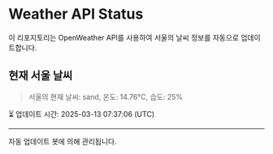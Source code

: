 
# Weather API Status

이 리포지토리는 OpenWeather API를 사용하여 서울의 날씨 정보를 자동으로 업데이트합니다.

## 현재 서울 날씨
> 서울의 현재 날씨: sand, 온도: 14.76°C, 습도: 25%

⏳ 업데이트 시간: 2025-03-13 07:37:06 (UTC)

---
자동 업데이트 봇에 의해 관리됩니다.
